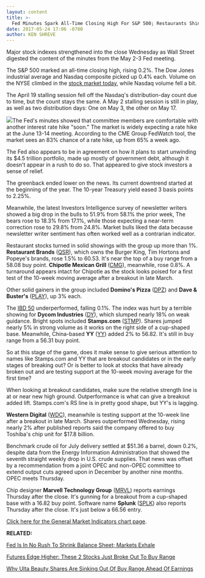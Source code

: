 ```yaml
---
layout: content
title: >-
  Fed Minutes Spark All-Time Closing High For S&P 500; Restaurants Shine
date: 2017-05-24 17:06 -0700
author: KEN SHREVE
---
```








 Major stock indexes strengthened into the close Wednesday as Wall Street digested the content of the minutes from the May 2-3 Fed meeting.


The S&P 500 marked an all-time closing high, rising 0.2%. The Dow Jones industrial average and Nasdaq composite picked up 0.4% each. Volume on the NYSE climbed in the [stock market today](https://www.investors.com/category/market-trend/stock-market-today/), while Nasdaq volume fell a bit.


The April 19 stalling session fell off the Nasdaq's distribution-day count due to time, but the count stays the same. A May 2 stalling session is still in play, as well as two distribution days: One on May 3, the other on May 17.


![](https://www.investors.com/wp-content/uploads/2017/05/MP052417-184x300.png)The Fed's minutes showed that committee members are comfortable with another interest rate hike "soon." The market is widely expecting a rate hike at the June 13-14 meeting. According to the CME Group FedWatch tool, the market sees an 83% chance of a rate hike, up from 65% a week ago.


The Fed also appears to be in agreement on how it plans to start unwinding its $4.5 trillion portfolio, made up mostly of government debt, although it doesn't appear in a rush to do so. That appeared to give stock investors a sense of relief.


The greenback ended lower on the news. Its current downtrend started at the beginning of the year. The 10-year Treasury yield eased 3 basis points to 2.25%.


Meanwhile, the latest Investors Intelligence survey of newsletter writers showed a big drop in the bulls to 51.9% from 58.1% the prior week, The bears rose to 18.3% from 17.1%, while those expecting a near-term correction rose to 29.8% from 24.8%. Market bulls liked the data because newsletter writer sentiment has often worked well as a contrarian indicator.


Restaurant stocks turned in solid showings with the group up more than 1%. **Restaurant Brands** ([QSR](https://research.investors.com/quote.aspx?symbol=QSR)), which owns the Burger King, Tim Hortons and Popeye's brands, rose 1.5% to 60.53. It's near the top of a buy range from a 58.08 buy point. **Chipotle Mexican Grill** ([CMG](https://research.investors.com/quote.aspx?symbol=CMG)), meanwhile, rose 0.8%. A turnaround appears intact for Chipotle as the stock looks poised for a first test of the 10-week moving average after a breakout in late March.


Other solid gainers in the group included **Domino's Pizza** ([DPZ](https://research.investors.com/quote.aspx?symbol=DPZ)) and **Dave & Buster's** ([PLAY](https://research.investors.com/quote.aspx?symbol=PLAY)), up 3% each.


The [IBD 50](https://www.investors.com/stock-lists/ibd-50/ibd-50-performance/) underperformed, falling 0.1%. The index was hurt by a terrible showing for **Dycom Industries** ([DY](https://research.investors.com/quote.aspx?symbol=DY)), which slumped nearly 18% on weak guidance. Bright spots included **Stamps.com** ([STMP](https://research.investors.com/quote.aspx?symbol=STMP)). Shares jumped nearly 5% in strong volume as it works on the right side of a cup-shaped base. Meanwhile, China-based **YY** ([YY](https://research.investors.com/quote.aspx?symbol=YY)) added 2% to 56.82. It's still in buy range from a 56.31 buy point.


So at this stage of the game, does it make sense to give serious attention to names like Stamps.com and YY that are breakout candidates or in the early stages of breaking out? Or is better to look at stocks that have already broken out and are testing support at the 10-week moving average for the first time?


When looking at breakout candidates, make sure the relative strength line is at or near new high ground. Outperformance is what can give a breakout added lift. Stamps.com's RS line is in pretty good shape, but YY's is lagging.


**Western Digital** ([WDC](https://research.investors.com/quote.aspx?symbol=WDC)), meanwhile is testing support at the 10-week line after a breakout in late March. Shares outperformed Wednesday, rising nearly 2% after published reports said the company offered to buy Toshiba's chip unit for $17.8 billion.


Benchmark crude oil for July delivery settled at $51.36 a barrel, down 0.2%, despite data from the Energy Information Administration that showed the seventh straight weekly drop in U.S. crude supplies. That news was offset by a recommendation from a joint OPEC and non-OPEC committee to extend output cuts agreed upon in December by another nine months. OPEC meets Thursday.


Chip designer **Marvell Technology Group** ([MRVL](https://research.investors.com/quote.aspx?symbol=MRVL)) reports earnings Thursday after the close. It's gunning for a breakout from a cup-shaped base with a 16.82 buy point. Software name **Splunk** ([SPLK](https://research.investors.com/quote.aspx?symbol=SPLK)) also reports Thursday after the close. It's just below a 66.56 entry.


[Click here for the General Market Indicators chart page](https://www.investors.com/wp-content/uploads/2017/05/IBD2405152542GMI.pdf).


**RELATED:**


[Fed Is In No Rush To Shrink Balance Sheet; Markets Exhale](https://www.investors.com/news/economy/the-feds-big-reveal-this-afternoon-could-move-markets/)


[Futures Edge Higher: These 2 Stocks Just Broke Out To Buy Range](https://www.investors.com/market-trend/stock-market-today/futures-edge-higher-these-2-stocks-just-broke-out-to-buy-range/)


[Why Ulta Beauty Shares Are Sinking Out Of Buy Range Ahead Of Earnings](https://www.investors.com/research/ibd-industry-themes/why-ulta-beauty-shares-are-sinking-out-of-buy-range-ahead-of-earnings/)




